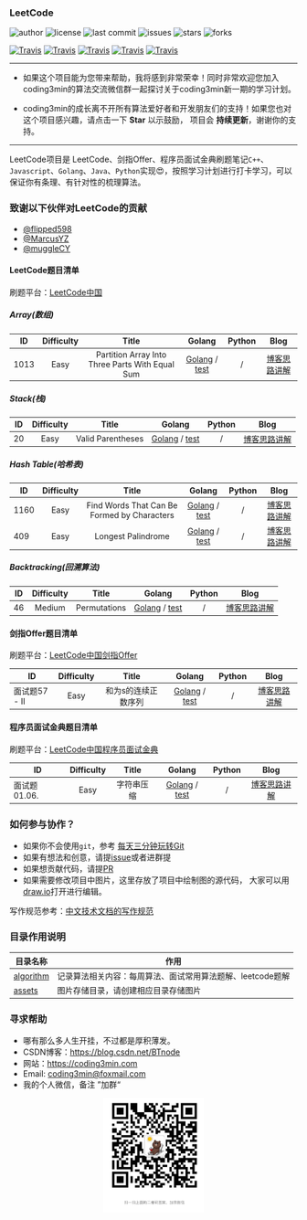 ### LeetCode

![author](https://img.shields.io/badge/author-minibear2333-blueviolet.svg)
![license](https://img.shields.io/github/license/coding3min/LeetCode.svg)
![last commit](https://img.shields.io/github/last-commit/coding3min/LeetCode.svg)
![issues](https://img.shields.io/github/issues/coding3min/LeetCode.svg)
![stars](https://img.shields.io/github/stars/coding3min/LeetCode.svg)
![forks](https://img.shields.io/github/forks/coding3min/LeetCode.svg)

[![Travis](https://img.shields.io/badge/language-C++-green.svg)]()
[![Travis](https://img.shields.io/badge/language-JavaScript-yellow.svg)]()
[![Travis](https://img.shields.io/badge/language-Python-red.svg)]()
[![Travis](https://img.shields.io/badge/language-Java-blue.svg)]()
[![Travis](https://img.shields.io/badge/language-Golang-orange.svg)]()

-------

* 如果这个项目能为您带来帮助，我将感到非常荣幸！同时非常欢迎您加入coding3min的算法交流微信群一起探讨关于coding3min新一期的学习计划。

* coding3min的成长离不开所有算法爱好者和开发朋友们的支持！如果您也对这个项目感兴趣，请点击一下  **Star** 以示鼓励， 项目会 **持续更新**，谢谢你的支持。

-------

LeetCode项目是 LeetCode、剑指Offer、程序员面试金典刷题笔记`C++`、`Javascript`、`Golang`、`Java`、`Python`实现😍，按照学习计划进行打卡学习，可以保证你有条理、有针对性的梳理算法。

### 致谢以下伙伴对LeetCode的贡献

* [@flipped598](https://github.com/flipped598)
* [@MarcusYZ](https://github.com/MarcusYZ)
* [@muggleCY](https://github.com/muggleCY)


#### LeetCode题目清单

刷题平台：[LeetCode中国](https://leetcode-cn.com/problemset/all/)

##### Array(数组)

| ID   | Difficulty |                  Title                   |                  Golang                  |                   Python                   |                   Blog                   |
| ---- | :--------: | :--------------------------------------: | :--------------------------------------: | :--------------------------------------: | :--------------------------------------: |
| 1013 | Easy | Partition Array Into Three Parts With Equal Sum  | [Golang](LeetCode/Array/1013.Partition_Array_Into_Three_Parts_With_Equal_Sum/1013.go)  / [test](LeetCode/Array/1013.Partition_Array_Into_Three_Parts_With_Equal_Sum/1013_test.go) | / | [博客思路讲解](https://coding3min.com/663.html) |


##### Stack(栈)

| ID   | Difficulty |                  Title                   |                  Golang                  |                   Python                   |                   Blog                   |
| ---- | :--------: | :--------------------------------------: | :--------------------------------------: | :--------------------------------------: | :--------------------------------------: |
| 20 | Easy | Valid Parentheses  | [Golang](LeetCode/Stack/20.Valid_Parentheses/20.go)  / [test](LeetCode/Stack/20.Valid_Parentheses/20_test.go) | / | [博客思路讲解](https://coding3min.com/565.html) |


##### Hash Table(哈希表)

| ID   | Difficulty |                  Title                   |                  Golang                  |                   Python                   |                   Blog                   |
| ---- | :--------: | :--------------------------------------: | :--------------------------------------: | :--------------------------------------: | :--------------------------------------: |
| 1160 | Easy | Find Words That Can Be Formed by Characters  | [Golang](LeetCode/HashTable/1160.Find_Words_That_Can_Be_Formed_by_Characters/1160.go)  / [test](LeetCode/HashTable/1160.Find_Words_That_Can_Be_Formed_by_Characters/1160_test.go) | / | [博客思路讲解](https://coding3min.com/680.html) |
| 409 | Easy|  Longest Palindrome |[Golang](LeetCode/HashTable/409.Longest_Palindrome/409.Longest_Palindrome.go) / [test](LeetCode/HashTable/409.Longest_Palindrome/409.Longest_Palindrome_test.go)| / | [博客思路讲解](https://coding3min.com/688.html) |

##### Backtracking(回溯算法)

| ID   | Difficulty |                  Title                   |                  Golang                  |                   Python                   |                   Blog                   |
| ---- | :--------: | :--------------------------------------: | :--------------------------------------: | :--------------------------------------: | :--------------------------------------: |
| 46 | Medium | Permutations  | [Golang](./LeetCode/Backtracking/46.Permutations/46.go) / [test](./LeetCode/Backtracking/46.Permutations/46_test.go) | / | [博客思路讲解](https://coding3min.com/634.html) |


#### 剑指Offer题目清单

刷题平台：[LeetCode中国剑指Offer](https://leetcode-cn.com/problemset/lcof/)

| ID   | Difficulty |                  Title                   |                  Golang                  |                   Python                    |                   Blog                   |
| ---- | :--------: | :--------------------------------------: | :--------------------------------------: | :--------------------------------------: | :--------------------------------------: |
| 面试题57 - II| Easy | 和为s的连续正数序列 | [Golang](./Offer/57/57_2.go) / [test](./Offer/57/57_2_test.go) | 	/ |	[博客思路讲解](https://coding3min.com/613.html)|


#### 程序员面试金典题目清单

刷题平台：[LeetCode中国程序员面试金典](https://leetcode-cn.com/problemset/lcci/)

| ID   | Difficulty |                  Title                   |                  Golang                  |                   Python                    |                   Blog                   |
| ---- | :--------: | :--------------------------------------: | :--------------------------------------: | :--------------------------------------: | :--------------------------------------: |
| 面试题 01.06. | Easy | 字符串压缩 | [Golang](./FaceGold/String/01.06.Compress_String_LCCI.go) / [test](./FaceGold/String/01.06.Compress_String_LCCI_test.go) | 	/ |	[博客思路讲解](https://coding3min.com/675.html)|


### 如何参与协作？

- 如果你不会使用`git`，参考 [每天三分钟玩转Git](https://mp.weixin.qq.com/s/ReD6suGmPvEmd5wKdylR2w)
- 如果有想法和创意，请提[issue](https://github.com/coding3min/LeetCode/issues)或者进群提
- 如果想贡献代码，请提[PR](https://github.com/coding3min/LeetCode/pulls)
- 如果需要修改项目中图片，这里存放了项目中绘制图的源代码， 大家可以用[draw.io](https://www.draw.io/)打开进行编辑。

写作规范参考：[中文技术文档的写作规范](https://github.com/ruanyf/document-style-guide)

### 目录作用说明

|目录名称|  作用 |
|---|---|
|[algorithm](./algorithm)|记录算法相关内容：每周算法、面试常用算法题解、leetcode题解|
|[assets](./assets)|图片存储目录，请创建相应目录存储图片|

### 寻求帮助

* 哪有那么多人生开挂，不过都是厚积薄发。
* CSDN博客：https://blog.csdn.net/BTnode
* 网站：https://coding3min.com
* Email: [coding3min@foxmail.com](mailto:coding3min@foxmail.com)
* 我的个人微信，备注 ”加群“ 

<div align="center"><img border="0" src="assets/4381596508117_.pic_hd.jpg" alt="Coder" title="gongzhonghao" with="200" height="200"></div>